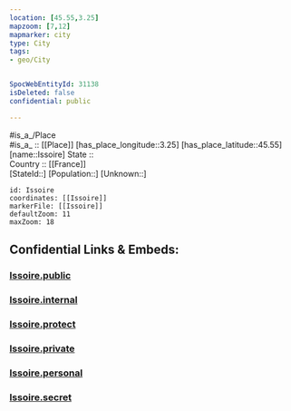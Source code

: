 ```yaml
---
location: [45.55,3.25] 
mapzoom: [7,12] 
mapmarker: city 
type: City
tags:
- geo/City


SpocWebEntityId: 31138
isDeleted: false
confidential: public

---
```

#is_a_/Place  
#is_a_ :: [[Place]] 
[has_place_longitude::3.25] 
[has_place_latitude::45.55] 
[name::Issoire] 
State ::  
Country :: [[France]]  
[StateId::] 
[Population::] 
[Unknown::] 


```leaflet
id: Issoire
coordinates: [[Issoire]] 
markerFile: [[Issoire]] 
defaultZoom: 11 
maxZoom: 18
```


## Confidential Links & Embeds: 

### [Issoire.public](/_public/\Earth\Continent\Europe\Europe~West\France\regions~France\Auvergne-Rhône-Alpes\departments~Auvergne-Rhône-Alpes\Puy-de-Dôme\communes~Puy-de-Dôme\Issoire\cities~IssoireIssoire.public.md) 

### [Issoire.internal](/_internal/\Earth\Continent\Europe\Europe~West\France\regions~France\Auvergne-Rhône-Alpes\departments~Auvergne-Rhône-Alpes\Puy-de-Dôme\communes~Puy-de-Dôme\Issoire\cities~IssoireIssoire.internal.md) 

### [Issoire.protect](/_protect/\Earth\Continent\Europe\Europe~West\France\regions~France\Auvergne-Rhône-Alpes\departments~Auvergne-Rhône-Alpes\Puy-de-Dôme\communes~Puy-de-Dôme\Issoire\cities~IssoireIssoire.protect.md) 

### [Issoire.private](/_private/\Earth\Continent\Europe\Europe~West\France\regions~France\Auvergne-Rhône-Alpes\departments~Auvergne-Rhône-Alpes\Puy-de-Dôme\communes~Puy-de-Dôme\Issoire\cities~IssoireIssoire.private.md) 

### [Issoire.personal](/_personal/\Earth\Continent\Europe\Europe~West\France\regions~France\Auvergne-Rhône-Alpes\departments~Auvergne-Rhône-Alpes\Puy-de-Dôme\communes~Puy-de-Dôme\Issoire\cities~IssoireIssoire.personal.md) 

### [Issoire.secret](/_secret/\Earth\Continent\Europe\Europe~West\France\regions~France\Auvergne-Rhône-Alpes\departments~Auvergne-Rhône-Alpes\Puy-de-Dôme\communes~Puy-de-Dôme\Issoire\cities~IssoireIssoire.secret.md)


